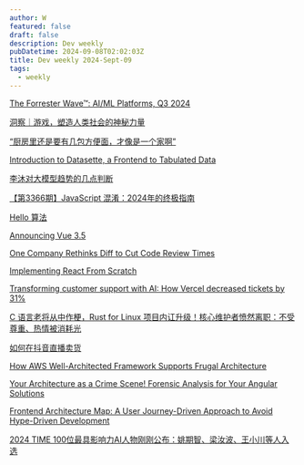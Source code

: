 ```yaml
---
author: W
featured: false
draft: false
description: Dev weekly
pubDatetime: 2024-09-08T02:02:03Z
title: Dev weekly 2024-Sept-09
tags:
  - weekly
---
```


[The Forrester Wave™: AI/ML Platforms, Q3 2024](https://reprint.forrester.com/reports/the-forrester-wavetm-ai-ml-platforms-q3-2024-e8e56c78/index.html)

[洞察｜游戏，塑造人类社会的神秘力量](https://mp.weixin.qq.com/s?__biz=MzU1NTY2MTAxNg%3D%3D&abtest_cookie=AAACAA%3D%3D&ascene=56&chksm=fa94cade87d24c3a7c22401ba14f3a91eed92a87b6c30132b88f21233366ec671ad07a1d46e8&clicktime=1725598102&countrycode=CN&devicetype=android-34&enterid=1725598102&exportkey=n_ChQIAhIQuzo%2B6ujfSYcqI5FP4WlS4hLjAQIE97dBBAEAAAAAAC3hM4NsTTsAAAAOpnltbLcz9gKNyK89dVj0TE0qpZqmP1fkl%2BQaF7utvLqE4hmxP0r5gbTl%2FBzlfWiwTbTY%2FiEhAXmsKg%2FhFsX3KQuPa4MjdiXKSvoPl6x3iLfrQzqX7YVlS0I%2FamikJZCN2hEt1zVe6VWVbm5P%2FwYjnmBESDjc7BiGV%2BwCcMwRLfBFOGODVR%2B5bgGiX8gGrd2PPwV2b9ifaA2rNw5SaL9KvuNzgdsJJ4pQVyb3Tf3UWCw04QgYEmDzYxEtNSasJBCSurMe0ynkX%2F1qpFSY&fasttmpl_flag=0&fasttmpl_fullversion=7370442-zh_CN-zip&fasttmpl_type=0&finder_biz_enter_id=4&flutter_pos=1&idx=1&lang=zh_CN&mid=2247559080&nettype=3gnet&pass_ticket=osYGqTcIHTw6JZEtElmjVZumwRyxBoDt8F5VJoSqNbj83lUk78kJeqOvRFJrR4sm&ranksessionid=1725598086&realreporttime=1725598102881&scene=90&session_us=gh_d0e08b7bd24f&sessionid=1725598098&sn=7c2830426b179d656334da3912f7710d&subscene=93&utm_source=pocket_shared&version=2800325a&wx_header=3&xtrack=1)

[“厨房里还是要有几包方便面，才像是一个家啊”](https://mp.weixin.qq.com/s?__biz=MzU3OTQ0ODg0OQ%3D%3D&abtest_cookie=AAACAA%3D%3D&ascene=56&chksm=fc4da277dc71d21a50ff50cbf83e96fb87724710bcf3032337023091783d5336fdb3912ff9b9&clicktime=1725594462&countrycode=CN&devicetype=android-34&enterid=1725594462&exportkey=n_ChQIAhIQduhQK1TjbP8xwOdc5%2B%2BTMxLjAQIE97dBBAEAAAAAAFErK12GKYUAAAAOpnltbLcz9gKNyK89dVj08VPYs6r9KvvYVCidjGcF%2BmkQWlW6eWKNLj%2BKNlHdORwdV7K7xmKoMYHr%2BbzCtl3%2BnjE0yt5HJKpe5QN7dX3kzX%2BFaJVsru3rsTcK%2FsZjxLl25HGAj2BReogUmyc3yWuHYJL0jFwecuOXzVJMUTgkPOHDTlHwkyKt2plbTuu6srZyfvQd2SotL1zUOEp%2FE8Z%2BatIq5Fy%2Fn3pdaC7nv73qjsN%2BTe3dm1qtpFffYN4VZ5tbizIHHpkHLUCf30xl&fasttmpl_flag=0&fasttmpl_fullversion=7370442-zh_CN-zip&fasttmpl_type=0&finder_biz_enter_id=4&flutter_pos=2&idx=1&lang=zh_CN&mid=2247820423&nettype=3gnet&pass_ticket=j2uMSov8TjP%2F6q5qm63pMzFNCDZ3TZtV9E98AXLXuNyWEooCLdmEhRWldTZyR5%2Fh&ranksessionid=1725593858&realreporttime=1725594462540&scene=90&session_us=gh_e36805c910b8&sessionid=1725593865&sn=886bafaea0ba5fe5310b16558f6e1c21&subscene=93&utm_source=pocket_shared&version=2800325a&wx_header=3&xtrack=1)

[Introduction to Datasette, a Frontend to Tabulated Data](https://thenewstack.io/introduction-to-datasette-a-frontend-to-tabulated-data/)

[李沐对大模型趋势的几点判断](https://mp.weixin.qq.com/s?__biz=Mzg5Mjc3MjIyMA%3D%3D&abtest_cookie=AAACAA%3D%3D&ascene=56&chksm=c185866a650a014b3c94b1a92b86d3eb16f78b2172e2f8a774b8df16fd70d9716b68288577a4&clicktime=1725525153&countrycode=CN&devicetype=android-34&enterid=1725525153&exportkey=n_ChQIAhIQb6Rshy3rqUcmSqRuEvHU3hLjAQIE97dBBAEAAAAAAMBcA6%2Foq1kAAAAOpnltbLcz9gKNyK89dVj0VD6Od9kGZ37q%2BMjycM42fF0ifgSN1LsLHJfpq5BQHU%2BKoljWlmIEOkAV5RgrvJgESLDSawCjjtX6%2B6UnfAqoTZGaZCAoBs6qBdOi1JeLoPj1OpE8p5VTQ9UUfg9jMc4Cjb4uZm0N3zEmRUgqQxFg6ZktkuWRL6HOcDcPU%2Fyy1mMlxMHJVsNpqS6PcHJ0lhudEHO6Gq4i0Q%2Ftlpir%2BWcsyPArZQZCZBXWyozmLEVSb6qv%2BB%2BLvMOW7o%2F0HroG&fasttmpl_flag=0&fasttmpl_fullversion=7370250-zh_CN-zip&fasttmpl_type=0&finder_biz_enter_id=4&flutter_pos=5&idx=1&lang=zh_CN&mid=2247571252&nettype=3gnet&pass_ticket=pHpHlAfBHddR5cQaBKnRarji3cjwabo7XBswBqWgZ857oeo0YXVFZehS9YZkS23Y&ranksessionid=1725525120&realreporttime=1725525153069&scene=90&session_us=gh_9b1df4558a05&sessionid=1725525116&sn=131b4c1bc82ad98d34db9c9408d0d57b&subscene=93&utm_source=pocket_shared&version=2800325a&wx_header=3&xtrack=1)

[【第3366期】JavaScript 混淆：2024年的终极指南](https://mp.weixin.qq.com/s?__biz=MjM5MTA1MjAxMQ%3D%3D&abtest_cookie=AAACAA%3D%3D&ascene=56&chksm=bcb22d8956fb4fe05a5fa2d929661bf1d8ee8e9620eb6358243514bae5927d3bcf3bd65fdf57&clicktime=1725411787&countrycode=CN&devicetype=android-34&enterid=1725411787&exportkey=n_ChQIAhIQBQaWT2f5vWOLyV4ZXb%2B4JBLjAQIE97dBBAEAAAAAAEU3Fs1FNcMAAAAOpnltbLcz9gKNyK89dVj0SY8uhgyEFe0dQKvZ9q9z08PLuNIUXk%2FEiI9WwVRtvUUhV6aT6JSlAqqepRN0HHhODM8e8elKzJIu1kOh51Hr4PVrc7r8%2Bj4YEquycZRp0HXsXL4CmZRzCMJHmPHxRshjdlbDERq7XzYRflygkhM6%2Bi%2F7zmZZow%2B0FTVyyjQNaXpKkIzwNw%2BwekjQZO7iiiUmhMsT5PGve8N99w72mDIa5OA8Mz7DJKSEKLo1DUB5NjbU%2F7EClmLPMC8JRRP9&fasttmpl_flag=0&fasttmpl_fullversion=7367566-zh_CN-zip&fasttmpl_type=0&finder_biz_enter_id=4&flutter_pos=5&idx=1&lang=zh_CN&mid=2651272808&nettype=3gnet&pass_ticket=GPPPIbZ8lqe46bQQOZp489vRuNZoqKk66HsqnlxuaXqq37g%2FvRUzvCwjJMM3eLNS&ranksessionid=1725411748&realreporttime=1725411787954&scene=90&session_us=gh_780d1f7a7e67&sessionid=1725411758&sn=404ff6796aab7f257a18282f9393d171&subscene=93&utm_source=pocket_shared&version=2800325a&wx_header=3&xtrack=1)

[Hello 算法](https://www.hello-algo.com/)

[Announcing Vue 3.5](https://blog.vuejs.org/posts/vue-3-5)

[One Company Rethinks Diff to Cut Code Review Times](https://thenewstack.io/one-company-rethinks-diff-to-cut-code-review-times/)

[Implementing React From Scratch](https://www.rob.directory/blog/react-from-scratch)

[Transforming customer support with AI: How Vercel decreased tickets by 31%](https://vercel.com/blog/transforming-customer-support-with-ai-how-vercel-decreased-tickets)

[C 语言老将从中作梗，Rust for Linux 项目内讧升级！核心维护者愤然离职：不受尊重、热情被消耗光](https://mp.weixin.qq.com/s?__biz=MjM5MDE0Mjc4MA%3D%3D&abtest_cookie=AAACAA%3D%3D&ascene=56&chksm=bc4fcc0299da14638a72f3d3c67f9aa3da9a361d802e367d7469c09055eb70dbfc15f18ad438&clicktime=1725257849&countrycode=CN&devicetype=android-34&enterid=1725257849&exportkey=n_ChQIAhIQh98qpNmPtph%2B%2FjvN%2B3hoVhLjAQIE97dBBAEAAAAAAPZbDceAyacAAAAOpnltbLcz9gKNyK89dVj0yxPOiRmwq36zOCQfdPaDQz1EuviYEjejjh%2FkC4yh8lW7snAmnCwmYOvMjp3cJurXcAgAy0XbfrDq7rP6YpqscEucJu1Iz3DkxJwv%2BFVE1dUvoNp97aMwBnDLePnBCX2GysjCWSkGb0nka4tsUmWp5kOkPZNuLVEwoKaxfxsAUO6Qv3rBcrWq8nodx2AlNX0mngtZvwpvRkgTVFgDi38M%2FMC4dvcETewM4CiiUwvneSK7Pg%2FLqgMWWB4BefI0&fasttmpl_flag=0&fasttmpl_fullversion=7365003-zh_CN-zip&fasttmpl_type=0&finder_biz_enter_id=4&flutter_pos=4&idx=1&lang=zh_CN&mid=2651217598&nettype=3gnet&pass_ticket=8DSSSt8SVv1Aj5gnrHN1HKIRMg5%2ByPlWoPM9Wn%2FoI1dXKpEETeWupghj0Cx4ETzQ&ranksessionid=1725257822&realreporttime=1725257849103&scene=90&session_us=gh_b443474846ae&sessionid=1725257826&sn=1efab2602da57794889166b3b64aed16&subscene=93&utm_source=pocket_shared&version=28003259&wx_header=3&xtrack=1)

[如何在抖音直播卖货](https://blog.devtang.com/2024/09/01/living-selling-101/)

[How AWS Well-Architected Framework Supports Frugal Architecture](https://www.infoq.com/news/2024/09/aws-well-architected-frugal/)

[Your Architecture as a Crime Scene! Forensic Analysis for Your Angular Solutions](https://www.angulararchitects.io/en/blog/your-architecture-as-a-crime-scene-forensic-analysis-for-your-angular-solutions/)

[Frontend Architecture Map: A User Journey-Driven Approach to Avoid Hype-Driven Development](https://www.workingsoftware.dev/frontend-architecture-map-a-user-journey-driven-approach-to-avoid-hype-driven-development/)

[2024 TIME 100位最具影响力AI人物刚刚公布：姚期智、梁汝波、王小川等人入选](https://www.jiqizhixin.com/articles/2024-09-06-6)

[]()

[]()

[]()

[]()

[]()

[]()

[]()

[]()

[]()

[]()

[]()

[]()

[]()

[]()

[]()

[]()

[]()

[]()

[]()

[]()

[]()

[]()

[]()

[]()

[]()

[]()

[]()

[]()

[]()

[]()

[]()

[]()

[]()

[]()

[]()

[]()

[]()

[]()

[]()

[]()

[]()

[]()

[]()

[]()

[]()

[]()

[]()

[]()

[]()

[]()

[]()

[]()

[]()

[]()

[]()

[]()

[]()

[]()

[]()

[]()

[]()

[]()

[]()

[]()

[]()

[]()

[]()

[]()

[]()

[]()

[]()

[]()

[]()

[]()

[]()

[]()

[]()

[]()

[]()

[]()

[]()

[]()

[]()

[]()

[]()

[]()

[]()

[]()

[]()

[]()

[]()

[]()

[]()

[]()

[]()

[]()

[]()

[]()

[]()

[]()

[]()

[]()

[]()

[]()

[]()

[]()

[]()

[]()

[]()

[]()

[]()

[]()

[]()

[]()

[]()

[]()

[]()

[]()

[]()

[]()

[]()

[]()

[]()

[]()

[]()

[]()

[]()

[]()

[]()

[]()

[]()

[]()

[]()

[]()

[]()

[]()

[]()

[]()

[]()

[]()

[]()

[]()

[]()

[]()

[]()

[]()

[]()

[]()

[]()

[]()

[]()

[]()

[]()

[]()

[]()

[]()

[]()

[]()

[]()

[]()

[]()

[]()

[]()

[]()

[]()

[]()

[]()

[]()

[]()

[]()

[]()

[]()

[]()

[]()

[]()

[]()

[]()

[]()

[]()

[]()

[]()

[]()

[]()

[]()

[]()

[]()

[]()

[]()

[]()

[]()

[]()

[]()

[]()

[]()

[]()

[]()

[]()

[]()

[]()

[]()

[]()

[]()

[]()

[]()

[]()

[]()

[]()

[]()

[]()

[]()

[]()

[]()

[]()

[]()

[]()

[]()

[]()

[]()

[]()

[]()

[]()

[]()

[]()

[]()

[]()

[]()

[]()

[]()

[]()

[]()

[]()

[]()

[]()

[]()

[]()

[]()

[]()

[]()

[]()

[]()

[]()

[]()

[]()

[]()

[]()

[]()

[]()

[]()

[]()

[]()

[]()

[]()

[]()

[]()

[]()

[]()

[]()

[]()

[]()

[]()

[]()

[]()

[]()

[]()

[]()

[]()

[]()

[]()

[]()

[]()

[]()

[]()

[]()

[]()

[]()

[]()

[]()

[]()

[]()

[]()

[]()

[]()

[]()

[]()

[]()

[]()

[]()

[]()

[]()

[]()

[]()

[]()

[]()

[]()

[]()

[]()

[]()

[]()

[]()

[]()

[]()

[]()

[]()

[]()

[]()

[]()

[]()

[]()

[]()

[]()

[]()

[]()

[]()

[]()

[]()

[]()

[]()

[]()

[]()

[]()

[]()

[]()

[]()

[]()

[]()

[]()

[]()

[]()

[]()

[]()

[]()

[]()

[]()

[]()

[]()

[]()

[]()

[]()

[]()

[]()

[]()

[]()

[]()

[]()

[]()

[]()

[]()

[]()

[]()

[]()

[]()

[]()

[]()

[]()

[]()
